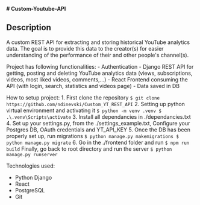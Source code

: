 **# Custom-Youtube-API**

## Description
A custom REST API for extracting and storing historical YouTube analytics data. The goal is to provide this data to the creator(s) for easier understanding of the performance of their and other people's channel(s).

Project has following functionalities:
    - Authentication
    - Django REST API for getting, posting and deleting YouTube analytics data (views, subscriptions, videos, most liked videos, comments,...)
    - React Frontend consuming the API (with login, search, statistics and videos page)
    - Data saved in DB

How to setup project:
    1. First clone the repository
    ```
    $ git clone https://github.com/ndinevski/Custom_YT_REST_API
    ```
    2. Setting up python virtual environment and activating it
    ```
    $ python -m venv .venv
    $ .\.venv\Scripts\activate
    ```
    3. Install all dependancies in ./dependancies.txt 
    4. Set up your settings.py, from the ./settings_example.txt,
       Configure your Postgres DB, OAuth credentials and YT_API_KEY
    5. Once the DB has been properly set up, run migrations
    ```
    $ python manage.py makemigrations
    $ python manage.py migrate
    ```
    6. Go in the ./frontend folder and run
    ```
    $ npm run build
    ```
    Finally, go back to root directory and run the server
    ```
    $ python manage.py runserver
    ```

Technologies used:
 - Python Django
 - React
 - PostgreSQL
 - Git
